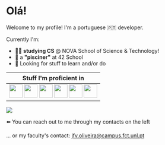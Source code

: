 # Olá!

Welcome to my profile! I'm a portuguese 🇵🇹 developer. 

Currently I'm:

- 👨‍🎓 **studying CS** @ NOVA School of Science & Technology! 
- :diving_mask: a **"pisciner"** at 42 School
- 🌟 Looking for stuff to learn and/or do

| Stuff I'm proficient in |
| --- |
| <img src="https://upload.wikimedia.org/wikipedia/commons/thumb/9/99/Unofficial_JavaScript_logo_2.svg/1024px-Unofficial_JavaScript_logo_2.svg.png" width="36"> <img src="https://upload.wikimedia.org/wikipedia/commons/thumb/4/4c/Typescript_logo_2020.svg/1024px-Typescript_logo_2020.svg.png" width="36"> <img src="https://upload.wikimedia.org/wikipedia/commons/thumb/c/c3/Python-logo-notext.svg/2048px-Python-logo-notext.svg.png" width="36"> <img src="https://i0.wp.com/www.primefaces.org/wp-content/uploads/2017/09/feature-react.png" width="36"> <img src="https://upload.wikimedia.org/wikipedia/pt/thumb/3/30/Java_programming_language_logo.svg/1200px-Java_programming_language_logo.svg.png" width="36"> <img src="https://upload.wikimedia.org/wikipedia/commons/1/19/C_Logo.png" width="36">  |

![](https://komarev.com/ghpvc/?username=JonhyOliveira&color=blue&style=flat-square)

⬅️ You can reach out to me through my contacts on the left

... or my faculty's contact: jfv.oliveira@campus.fct.unl.pt
